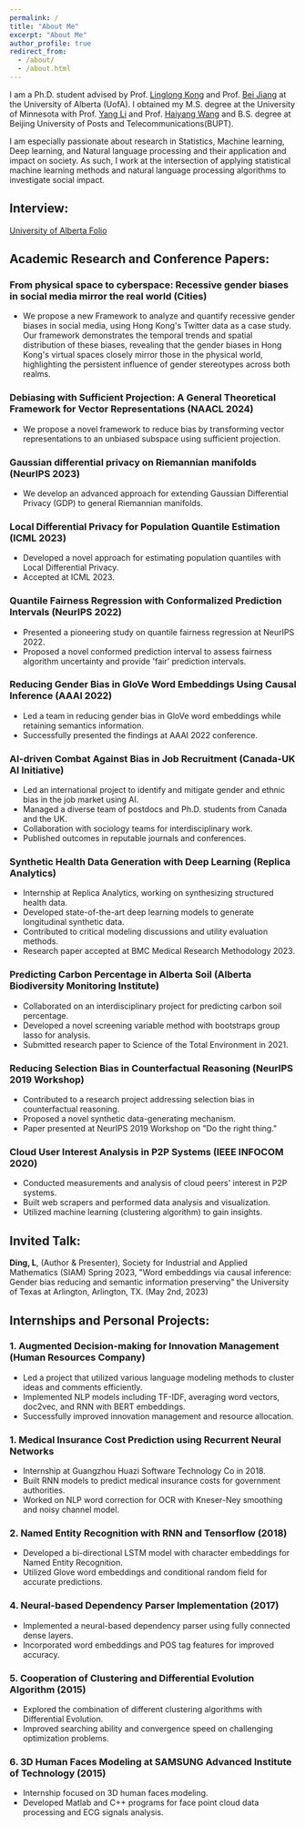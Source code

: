 ```yaml
---
permalink: /
title: "About Me"
excerpt: "About Me"
author_profile: true
redirect_from: 
  - /about/
  - /about.html
---
```


I am a Ph.D. student advised by Prof. [Linglong Kong](https://sites.ualberta.ca/~lkong/) and Prof. [Bei Jiang](https://sites.ualberta.ca/~bei1/) at the University of Alberta (UofA). I obtained my M.S. degree at the University of Minnesota with Prof. [Yang Li](https://yangli-stat.github.io/) and Prof. [Haiyang Wang](https://www.d.umn.edu/~haiyang/) and B.S. degree at Beijing University of Posts and Telecommunications(BUPT).

I am especially passionate about research in Statistics, Machine learning, Deep learning, and Natural language processing and their application and impact on society. As such, I work at the intersection of applying statistical machine learning methods and natural language processing algorithms to investigate social impact.

## Interview:
[University of Alberta Folio](https://www.ualberta.ca/folio/2022/09/ai-researchers-improve-method-for-removing-gender-bias-in-natural-language-processing.html)


## Academic Research and Conference Papers:

### From physical space to cyberspace: Recessive gender biases in social media mirror the real world (Cities)
- We propose a new Framework to analyze and quantify recessive gender biases in social media, using Hong Kong's Twitter data as a case study. Our framework demonstrates the temporal trends and spatial distribution of these biases, revealing that the gender biases in Hong Kong's virtual spaces closely mirror those in the physical world, highlighting the persistent influence of gender stereotypes across both realms.

### Debiasing with Sufficient Projection: A General Theoretical Framework for Vector Representations (NAACL 2024)
- We propose a novel framework to reduce bias by transforming vector representations to an unbiased subspace using sufficient projection.


### Gaussian differential privacy on Riemannian manifolds (NeurIPS 2023)
- We develop an advanced approach for extending Gaussian Differential Privacy (GDP) to general Riemannian manifolds.

### Local Differential Privacy for Population Quantile Estimation (ICML 2023)
- Developed a novel approach for estimating population quantiles with Local Differential Privacy.
- Accepted at ICML 2023.

### Quantile Fairness Regression with Conformalized Prediction Intervals (NeurIPS 2022)
- Presented a pioneering study on quantile fairness regression at NeurIPS 2022.
- Proposed a novel conformed prediction interval to assess fairness algorithm uncertainty and provide 'fair' prediction intervals.

### Reducing Gender Bias in GloVe Word Embeddings Using Causal Inference (AAAI 2022)
- Led a team in reducing gender bias in GloVe word embeddings while retaining semantics information.
- Successfully presented the findings at AAAI 2022 conference.

### AI-driven Combat Against Bias in Job Recruitment (Canada-UK AI Initiative)
- Led an international project to identify and mitigate gender and ethnic bias in the job market using AI.
- Managed a diverse team of postdocs and Ph.D. students from Canada and the UK.
- Collaboration with sociology teams for interdisciplinary work.
- Published outcomes in reputable journals and conferences.

### Synthetic Health Data Generation with Deep Learning (Replica Analytics)
- Internship at Replica Analytics, working on synthesizing structured health data.
- Developed state-of-the-art deep learning models to generate longitudinal synthetic data.
- Contributed to critical modeling discussions and utility evaluation methods.
- Research paper accepted at BMC Medical Research Methodology 2023.

### Predicting Carbon Percentage in Alberta Soil (Alberta Biodiversity Monitoring Institute)
- Collaborated on an interdisciplinary project for predicting carbon soil percentage.
- Developed a novel screening variable method with bootstraps group lasso for analysis.
- Submitted research paper to Science of the Total Environment in 2021.

### Reducing Selection Bias in Counterfactual Reasoning (NeurIPS 2019 Workshop)
- Contributed to a research project addressing selection bias in counterfactual reasoning.
- Proposed a novel synthetic data-generating mechanism.
- Paper presented at NeurIPS 2019 Workshop on "Do the right thing."

### Cloud User Interest Analysis in P2P Systems (IEEE INFOCOM 2020)
- Conducted measurements and analysis of cloud peers' interest in P2P systems.
- Built web scrapers and performed data analysis and visualization.
- Utilized machine learning (clustering algorithm) to gain insights.

## Invited Talk:
**Ding, L**, (Author & Presenter), Society for Industrial and Applied Mathematics (SIAM) Spring 2023, "Word embeddings via causal inference: Gender bias reducing and semantic information preserving" the University of Texas at Arlington, Arlington, TX. (May 2nd, 2023)


## Internships and Personal Projects:

### 1. Augmented Decision-making for Innovation Management (Human Resources Company)
- Led a project that utilized various language modeling methods to cluster ideas and comments efficiently.
- Implemented NLP models including TF-IDF, averaging word vectors, doc2vec, and RNN with BERT embeddings.
- Successfully improved innovation management and resource allocation.

### 1. Medical Insurance Cost Prediction using Recurrent Neural Networks
- Internship at Guangzhou Huazi Software Technology Co in 2018.
- Built RNN models to predict medical insurance costs for government authorities.
- Worked on NLP word correction for OCR with Kneser-Ney smoothing and noisy channel model.

### 2. Named Entity Recognition with RNN and Tensorflow (2018)
- Developed a bi-directional LSTM model with character embeddings for Named Entity Recognition.
- Utilized Glove word embeddings and conditional random field for accurate predictions.

### 4. Neural-based Dependency Parser Implementation (2017)
- Implemented a neural-based dependency parser using fully connected dense layers.
- Incorporated word embeddings and POS tag features for improved accuracy.

### 5. Cooperation of Clustering and Differential Evolution Algorithm (2015)
- Explored the combination of different clustering algorithms with Differential Evolution.
- Improved searching ability and convergence speed on challenging optimization problems.

### 6. 3D Human Faces Modeling at SAMSUNG Advanced Institute of Technology (2015)
- Internship focused on 3D human faces modeling.
- Developed Matlab and C++ programs for face point cloud data processing and ECG signals analysis.


